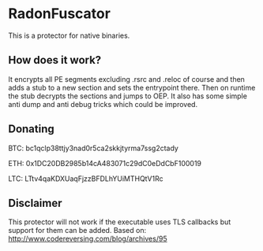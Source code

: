 # RadonFuscator
This is a protector for native binaries.

## How does it work?
It encrypts all PE segments excluding .rsrc and .reloc of course and then adds a stub to a new section and sets the entrypoint there.
Then on runtime the stub decrypts the sections and jumps to OEP. It also has some simple anti dump and anti debug tricks which could be improved.

## Donating
BTC: bc1qclp38ttjy3nad0r5ca2skkjtyrma7ssg2ctady

ETH: 0x1DC20DB2985b14cA483071c29dC0eDdCbF100019

LTC: LTtv4qaKDXUaqFjzzBFDLhYUiMTHQtV1Rc

## Disclaimer
This protector will not work if the executable uses TLS callbacks but support for them can be added.
Based on: http://www.codereversing.com/blog/archives/95
